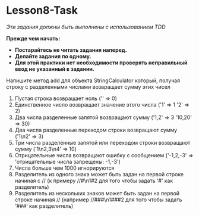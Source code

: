 # Lesson8-Task

*Эти задания должны быть выполнены с использованием TDD*

**Прежде чем начать:**
- **Постарайтесь не читать задания наперед.**
- **Делайте задания по одному.**
- **Для этой практики нет необходимости проверять неправильный ввод не указанный в задании.**

Напишите метод add для объекта StringCalculator который, получая строку с разделенными числами возвращает сумму этих чисел
1. Пустая строка возвращает ноль ('' => 0)
1. Единственное число возвращает значение этого числа ('1' => 1 '2' => 2)
1. Два числа разделенные запятой возвращают сумму ('1,2' => 3 '10,20' => 30)
1. Два числа разделенные переходом строки возвращают сумму ('1\n2' => 3)
1. Три числа разделенные запятой или переходом строки возвращают сумму ('1\n2,3\n4' => 10)
1. Отрицательные числа возвращают ошибку с сообщением ('-1,2,-3' => 'отрицательные числа запрещены: -1,-3')
1. Числа больше чем 1000 игнорируются
1. Разделитель из одного знака может быть задан на первой строке начиная с // (к примеру //#\n1#2 для того чтобы задать ‘#’ как разделитель)
1. Разделитель из нескольких знаков может быть задан на первой строке начиная // (например //###\n1###2 для того чтобы задать ‘###’ как разделитель)
